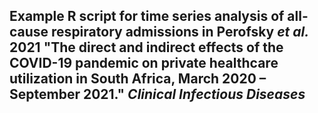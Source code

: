 
## Example R script for time series analysis of all-cause respiratory admissions in Perofsky _et al._ 2021 "The direct and indirect effects of the COVID-19 pandemic on private healthcare utilization in South Africa, March 2020 – September 2021." _Clinical Infectious Diseases_